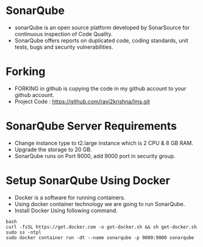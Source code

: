 # SonarQube
- sonarQube is an open source platform developed by SonarSource for continuous inspection of Code Quality.
- SonarQube offers reports on duplicated code, coding standards, unit tests, bugs and security vulnerabilities.

# Forking
- FORKING in github is copying the code in my github account to your github account.
- Project Code : https://github.com/ravi2krishna/lms.git

# SonarQube Server Requirements
- Change instance type to t2.large instance which is 2 CPU & 8 GB RAM.
- Upgrade the storage to 20 GB.
- SonarQube runs on Port 9000, add 9000 port in security group.

# Setup SonarQube Using Docker
- Docker is a software for running containers.
- Using docker container technology we are going to run SonarQube.
- Install Docker Using following command.
```
bash
curl -fsSL https://get.docker.com -o get-docker.sh && sh get-docker.sh
sudo ss -ntpl
sudo docker container run -dt --name sonarqube -p 9000:9000 sonarqube
```
